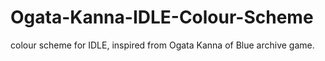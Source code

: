 # Ogata-Kanna-IDLE-Colour-Scheme
colour scheme for IDLE, inspired from Ogata Kanna of Blue archive game. 

